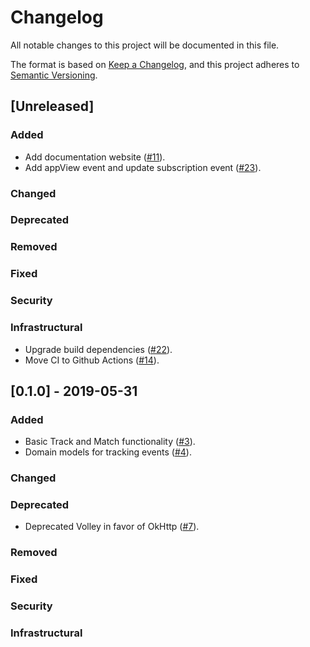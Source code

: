 # Changelog

All notable changes to this project will be documented in this file.

The format is based on [Keep a Changelog](https://keepachangelog.com/en/1.0.0/),
and this project adheres to [Semantic Versioning](https://semver.org/spec/v2.0.0.html).

## [Unreleased]
### Added
 - Add documentation website ([#11](https://github.com/velocidi/velocidi-android-sdk/pull/11)).
 - Add appView event and update subscription event ([#23](https://github.com/velocidi/velocidi-android-sdk/pull/23)).

### Changed

### Deprecated

### Removed

### Fixed

### Security

### Infrastructural
- Upgrade build dependencies ([#22](https://github.com/velocidi/velocidi-android-sdk/pull/22)).
- Move CI to Github Actions ([#14](https://github.com/velocidi/velocidi-android-sdk/pull/14)).

## [0.1.0] - 2019-05-31
### Added
 - Basic Track and Match functionality ([#3](https://github.com/velocidi/velocidi-android-sdk/pull/3)).
 - Domain models for tracking events ([#4](https://github.com/velocidi/velocidi-android-sdk/pull/4)).
 
### Changed

### Deprecated
- Deprecated Volley in favor of OkHttp ([#7](https://github.com/velocidi/velocidi-android-sdk/pull/7)).

### Removed

### Fixed

### Security

### Infrastructural
